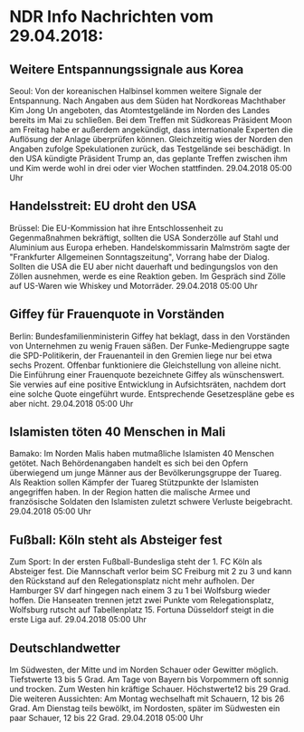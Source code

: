 # NDR Info Nachrichten vom 29.04.2018:


## Weitere Entspannungssignale aus Korea
Seoul: Von der koreanischen Halbinsel kommen weitere Signale der Entspannung. Nach Angaben aus dem Süden hat Nordkoreas Machthaber Kim Jong Un angeboten, das Atomtestgelände im Norden des Landes bereits im Mai zu schließen. Bei dem Treffen mit Südkoreas Präsident Moon am Freitag habe er außerdem angekündigt, dass internationale Experten die Auflösung der Anlage überprüfen können. Gleichzeitig wies der Norden den Angaben zufolge Spekulationen zurück, das Testgelände sei beschädigt. In den USA kündigte Präsident Trump an, das geplante Treffen zwischen ihm und Kim werde wohl in drei oder vier Wochen stattfinden. 29.04.2018 05:00 Uhr 

## Handelsstreit: EU droht den USA
Brüssel: Die EU-Kommission hat ihre Entschlossenheit zu Gegenmaßnahmen bekräftigt, sollten die USA Sonderzölle auf Stahl und Aluminium aus Europa erheben. Handelskommissarin Malmström sagte der "Frankfurter Allgemeinen Sonntagszeitung", Vorrang habe der Dialog. Sollten die USA die EU aber nicht dauerhaft und bedingungslos von den Zöllen ausnehmen, werde es eine Reaktion geben. Im Gespräch sind Zölle auf US-Waren wie Whiskey und Motorräder. 29.04.2018 05:00 Uhr 

## Giffey für Frauenquote in Vorständen
Berlin:	Bundesfamilienministerin Giffey hat beklagt, dass in den Vorständen von Unternehmen zu wenig Frauen säßen. Der Funke-Mediengruppe sagte die SPD-Politikerin, der Frauenanteil in den Gremien liege nur bei etwa sechs Prozent. Offenbar funktioniere die Gleichstellung von alleine nicht. Die Einführung einer Frauenquote bezeichnete Giffey als wünschenswert. Sie verwies auf eine positive Entwicklung in Aufsichtsräten, nachdem dort eine solche Quote eingeführt wurde. Entsprechende Gesetzespläne gebe es aber nicht. 29.04.2018 05:00 Uhr 

## Islamisten töten 40 Menschen in Mali
Bamako:	Im Norden Malis haben mutmaßliche Islamisten 40 Menschen getötet. Nach Behördenangaben handelt es sich bei den Opfern überwiegend um junge Männer aus der Bevölkerungsgruppe der Tuareg. Als Reaktion sollen Kämpfer der Tuareg Stützpunkte der Islamisten angegriffen haben. In der Region hatten die malische Armee und französische Soldaten den Islamisten zuletzt schwere Verluste beigebracht. 29.04.2018 05:00 Uhr 

## Fußball: Köln steht als Absteiger fest
Zum Sport: In der ersten Fußball-Bundesliga steht der 1. FC Köln als Absteiger fest. Die Mannschaft verlor beim SC Freiburg mit 2 zu 3 und kann den Rückstand auf den Relegationsplatz nicht mehr aufholen. Der Hamburger SV darf hingegen nach einem 3 zu 1 bei Wolfsburg wieder hoffen. Die Hanseaten trennen jetzt zwei Punkte vom Relegationsplatz, Wolfsburg rutscht auf Tabellenplatz 15. Fortuna Düsseldorf steigt in die erste Liga auf. 29.04.2018 05:00 Uhr 

## Deutschlandwetter
Im Südwesten, der Mitte und im Norden Schauer oder Gewitter möglich. Tiefstwerte 13 bis 5 Grad. Am Tage von Bayern bis Vorpommern oft sonnig und trocken. Zum Westen hin kräftige Schauer. Höchstwerte12 bis 29 Grad. Die weiteren Aussichten: Am Montag wechselhaft mit Schauern, 12 bis 26 Grad. Am Dienstag teils bewölkt, im Nordosten, später im Südwesten ein paar Schauer, 12 bis 22 Grad. 29.04.2018 05:00 Uhr 
